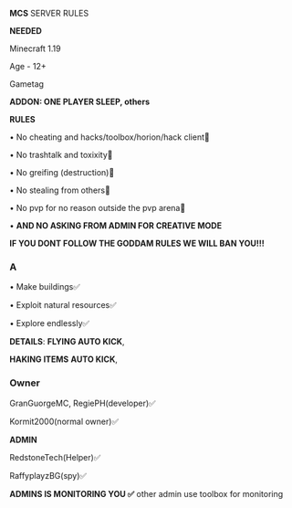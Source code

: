 **MCS** SERVER RULES 

**NEEDED**

Minecraft 1.19

Age - 12+ 

Gametag 

**ADDON: ONE PLAYER SLEEP, others**

**RULES**

• No cheating and hacks/toolbox/horion/hack client🚫

• No trashtalk and toxixity🚫

• No greifing (destruction)🚫

• No stealing from others🚫

• No pvp for no reason outside the pvp arena🚫

• **AND NO ASKING FROM ADMIN FOR CREATIVE MODE**

**IF YOU DONT FOLLOW THE GODDAM RULES WE WILL BAN YOU!!!**

### A

• Make buildings✅

• Exploit natural resources✅

• Explore endlessly✅ 


**DETAILS**: **FLYING AUTO KICK**,

**HAKING ITEMS** **AUTO KICK**,

### Owner

GranGuorgeMC, RegiePH(developer)✅

Kormit2000(normal owner)✅ 

**ADMIN**

RedstoneTech(Helper)✅

RaffyplayzBG(spy)✅

**ADMINS IS MONITORING YOU ✅** other admin use toolbox for monitoring 


